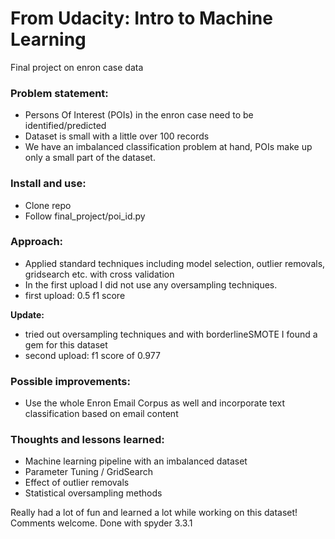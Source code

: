 # From Udacity: Intro to Machine Learning
Final project on enron case data

### Problem statement:
* Persons Of Interest (POIs) in the enron case need to be identified/predicted 
* Dataset is small with a little over 100 records
* We have an imbalanced classification problem at hand, POIs make up only a small part of the dataset.

### Install and use:
* Clone repo
* Follow final_project/poi_id.py 

### Approach:
* Applied standard techniques including model selection, outlier removals, gridsearch etc. with cross validation
* In the first upload I did not use any oversampling techniques. 
* first upload: 0.5 f1 score

**Update:** 
* tried out oversampling techniques and with borderlineSMOTE I found a gem for this dataset
* second upload: f1 score of 0.977 

### Possible improvements:
* Use the whole Enron Email Corpus as well and incorporate text classification based on email content

### Thoughts and lessons learned:
* Machine learning pipeline with an imbalanced dataset
* Parameter Tuning / GridSearch
* Effect of outlier removals
* Statistical oversampling methods

Really had a lot of fun and learned a lot while working on this dataset! Comments welcome. 
Done with spyder 3.3.1
